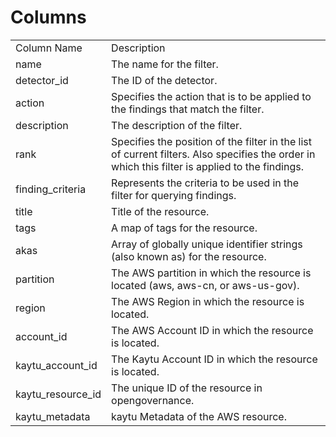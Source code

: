 # Columns  

<table>
	<tr><td>Column Name</td><td>Description</td></tr>
	<tr><td>name</td><td>The name for the filter.</td></tr>
	<tr><td>detector_id</td><td>The ID of the detector.</td></tr>
	<tr><td>action</td><td>Specifies the action that is to be applied to the findings that match the filter.</td></tr>
	<tr><td>description</td><td>The description of the filter.</td></tr>
	<tr><td>rank</td><td>Specifies the position of the filter in the list of current filters. Also specifies the order in which this filter is applied to the findings.</td></tr>
	<tr><td>finding_criteria</td><td>Represents the criteria to be used in the filter for querying findings.</td></tr>
	<tr><td>title</td><td>Title of the resource.</td></tr>
	<tr><td>tags</td><td>A map of tags for the resource.</td></tr>
	<tr><td>akas</td><td>Array of globally unique identifier strings (also known as) for the resource.</td></tr>
	<tr><td>partition</td><td>The AWS partition in which the resource is located (aws, aws-cn, or aws-us-gov).</td></tr>
	<tr><td>region</td><td>The AWS Region in which the resource is located.</td></tr>
	<tr><td>account_id</td><td>The AWS Account ID in which the resource is located.</td></tr>
	<tr><td>kaytu_account_id</td><td>The Kaytu Account ID in which the resource is located.</td></tr>
	<tr><td>kaytu_resource_id</td><td>The unique ID of the resource in opengovernance.</td></tr>
	<tr><td>kaytu_metadata</td><td>kaytu Metadata of the AWS resource.</td></tr>
</table>